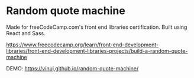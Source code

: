 # Random quote machine

Made for freeCodeCamp.com's front end libraries certification. Built using React and Sass.

https://www.freecodecamp.org/learn/front-end-development-libraries/front-end-development-libraries-projects/build-a-random-quote-machine

DEMO: https://vinuj.github.io/random-quote-machine/
